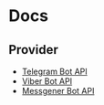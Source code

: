 # Docs

## Provider

- [Telegram Bot API](docs/telegram/README.md)
- [Viber Bot API](docs/viber/README.md)
- [Messgener Bot API](docs/telegram/README.md)
